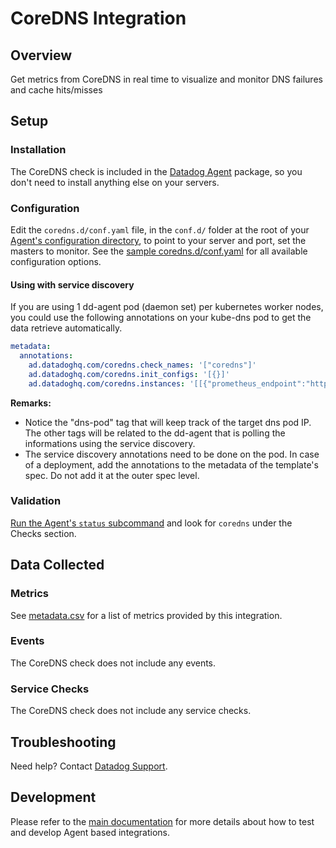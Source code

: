 # CoreDNS Integration

## Overview
Get metrics from CoreDNS in real time to visualize and monitor DNS failures and cache hits/misses
## Setup
### Installation
The CoreDNS check is included in the [Datadog Agent][1] package, so you don't need to install anything else on your servers.

### Configuration
Edit the `coredns.d/conf.yaml` file, in the `conf.d/` folder at the root of your [Agent's configuration directory][6], to point to your server and port, set the masters to monitor. See the [sample coredns.d/conf.yaml][2] for all available configuration options.

#### Using with service discovery
If you are using 1 dd-agent pod (daemon set) per kubernetes worker nodes, you could use the following annotations on your kube-dns pod to get the data retrieve automatically.

```yaml
metadata:
  annotations:
    ad.datadoghq.com/coredns.check_names: '["coredns"]'
    ad.datadoghq.com/coredns.init_configs: '[{}]'
    ad.datadoghq.com/coredns.instances: '[[{"prometheus_endpoint":"http://%%host%%:9153/metrics", "tags":["dns-pod:%%host%%"]}]]'
```

**Remarks:**

 - Notice the "dns-pod" tag that will keep track of the target dns pod IP. The other tags will be related to the dd-agent that is polling the informations using the service discovery.
 - The service discovery annotations need to be done on the pod. In case of a deployment, add the annotations to the metadata of the template's spec. Do not add it at the outer spec level.


### Validation

[Run the Agent's `status` subcommand][3] and look for `coredns` under the Checks section.

## Data Collected

### Metrics

See [metadata.csv][5] for a list of metrics provided by this integration.

### Events
The CoreDNS check does not include any events.

### Service Checks
The CoreDNS check does not include any service checks.

## Troubleshooting
Need help? Contact [Datadog Support][7].

## Development

Please refer to the [main documentation][6]
for more details about how to test and develop Agent based integrations.

[1]: https://app.datadoghq.com/account/settings#agent
[2]: https://github.com/DataDog/integrations-core/blob/master/coredns/datadog_checks/coredns/data/conf.yaml.example
[3]: https://docs.datadoghq.com/agent/faq/agent-commands/#start-stop-restart-the-agent
[4]: https://docs.datadoghq.com/agent/faq/agent-commands/#agent-status-and-information
[5]: https://github.com/DataDog/cookiecutter-datadog-check/blob/master/%7B%7Bcookiecutter.check_name%7D%7D/metadata.csv
[6]: https://docs.datadoghq.com/developers/
[7]: http://docs.datadoghq.com/help/
